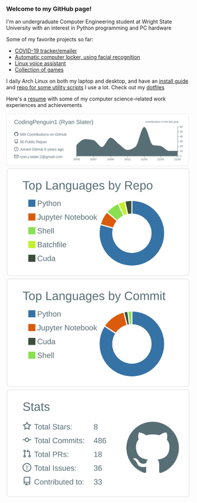 ### Welcome to my GitHub page!

I'm an undergraduate Computer Engineering student at Wright State University with an interest in Python programming and PC hardware

Some of my favorite projects so far:
- [COVID-19 tracker/emailer](https://github.com/CodingPenguin1/Covid-Tracker)
- [Automatic computer locker, using facial recognition](https://github.com/CodingPenguin1/facelocker)
- [Linux voice assistant](https://github.com/CodingPenguin1/JARVIS-Voice-Assistant)
- [Collection of games](https://github.com/CodingPenguin1/SlaterPythonGames)

I daily Arch Linux on both my laptop and desktop, and have an [install guide](https://github.com/CodingPenguin1/ArchLinuxInstallGuide) and [repo for some utility scripts](https://github.com/CodingPenguin1/Utils) I use a lot. Check out my [dotfiles](https://github.com/CodingPenguin1/dotfiles)

Here's a [resume](https://docs.google.com/document/d/1ejyci6IRYtvvyN487E2jdfGGyzUU60aHhZeL6nYl2bU/edit?usp=sharing) with some of my computer science-related work experiences and achievements

![](https://raw.githubusercontent.com/CodingPenguin1/CodingPenguin1/master/profile-summary-card-output/default/0-profile-details.svg)
![](https://raw.githubusercontent.com/CodingPenguin1/CodingPenguin1/master/profile-summary-card-output/default/1-repos-per-language.svg)
![](https://raw.githubusercontent.com/CodingPenguin1/CodingPenguin1/master/profile-summary-card-output/default/2-most-commit-language.svg)
![](https://raw.githubusercontent.com/CodingPenguin1/CodingPenguin1/master/profile-summary-card-output/default/3-stats.svg)
